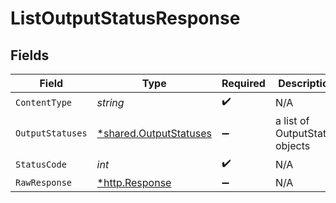 # ListOutputStatusResponse


## Fields

| Field                                                           | Type                                                            | Required                                                        | Description                                                     |
| --------------------------------------------------------------- | --------------------------------------------------------------- | --------------------------------------------------------------- | --------------------------------------------------------------- |
| `ContentType`                                                   | *string*                                                        | :heavy_check_mark:                                              | N/A                                                             |
| `OutputStatuses`                                                | [*shared.OutputStatuses](../../models/shared/outputstatuses.md) | :heavy_minus_sign:                                              | a list of OutputStatus objects                                  |
| `StatusCode`                                                    | *int*                                                           | :heavy_check_mark:                                              | N/A                                                             |
| `RawResponse`                                                   | [*http.Response](https://pkg.go.dev/net/http#Response)          | :heavy_minus_sign:                                              | N/A                                                             |